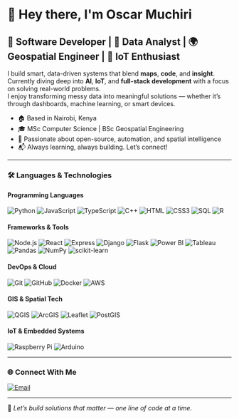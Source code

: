 # 👋 Hey there, I'm Oscar Muchiri

## 🧠 Software Developer | 🎯 Data Analyst | 🌍 Geospatial Engineer | 📡 IoT Enthusiast

I build smart, data-driven systems that blend **maps**, **code**, and **insight**.  
Currently diving deep into **AI**, **IoT**, and **full-stack development** with a focus on solving real-world problems.  
I enjoy transforming messy data into meaningful solutions — whether it’s through dashboards, machine learning, or smart devices.

- 🏠 Based in Nairobi, Kenya  
- 🎓 MSc Computer Science | BSc Geospatial Engineering  
- 🚀 Passionate about open-source, automation, and spatial intelligence  
- 📬 Always learning, always building. Let’s connect!

---

### 🛠️ Languages & Technologies

#### Programming Languages
![Python](https://img.shields.io/badge/-Python-3776AB?logo=python&logoColor=white)
![JavaScript](https://img.shields.io/badge/-JavaScript-F7DF1E?logo=javascript&logoColor=000)
![TypeScript](https://img.shields.io/badge/-TypeScript-3178C6?logo=typescript&logoColor=white)
![C++](https://img.shields.io/badge/-C++-00599C?logo=c%2B%2B&logoColor=white)
![HTML](https://img.shields.io/badge/-HTML5-E34F26?logo=html5&logoColor=white)
![CSS3](https://img.shields.io/badge/-CSS3-1572B6?logo=css3&logoColor=white)
![SQL](https://img.shields.io/badge/-SQL-4479A1?logo=postgresql&logoColor=white)
![R](https://img.shields.io/badge/-R-276DC3?logo=r&logoColor=white)

#### Frameworks & Tools
![Node.js](https://img.shields.io/badge/-Node.js-339933?logo=node.js&logoColor=white)
![React](https://img.shields.io/badge/-React-61DAFB?logo=react&logoColor=black)
![Express](https://img.shields.io/badge/-Express-000000?logo=express&logoColor=white)
![Django](https://img.shields.io/badge/-Django-092E20?logo=django&logoColor=white)
![Flask](https://img.shields.io/badge/-Flask-000000?logo=flask&logoColor=white)
![Power BI](https://img.shields.io/badge/-PowerBI-F2C811?logo=powerbi&logoColor=black)
![Tableau](https://img.shields.io/badge/-Tableau-E97627?logo=tableau&logoColor=white)
![Pandas](https://img.shields.io/badge/-Pandas-150458?logo=pandas&logoColor=white)
![NumPy](https://img.shields.io/badge/-NumPy-013243?logo=numpy&logoColor=white)
![scikit-learn](https://img.shields.io/badge/-Scikit--Learn-F7931E?logo=scikit-learn&logoColor=white)

#### DevOps & Cloud
![Git](https://img.shields.io/badge/-Git-F05032?logo=git&logoColor=white)
![GitHub](https://img.shields.io/badge/-GitHub-181717?logo=github&logoColor=white)
![Docker](https://img.shields.io/badge/-Docker-2496ED?logo=docker&logoColor=white)
![AWS](https://img.shields.io/badge/-AWS-232F3E?logo=amazonaws&logoColor=white)

#### GIS & Spatial Tech
![QGIS](https://img.shields.io/badge/-QGIS-589632?logo=qgis&logoColor=white)
![ArcGIS](https://img.shields.io/badge/-ArcGIS-3A8FDE?logo=arcgis&logoColor=white)
![Leaflet](https://img.shields.io/badge/-Leaflet-199900?logo=leaflet&logoColor=white)
![PostGIS](https://img.shields.io/badge/-PostGIS-336791?logo=postgis&logoColor=white)

#### IoT & Embedded Systems
![Raspberry Pi](https://img.shields.io/badge/-Raspberry%20Pi-C51A4A?logo=raspberrypi&logoColor=white)
![Arduino](https://img.shields.io/badge/-Arduino-00979D?logo=arduino&logoColor=white)

---

### 🌐 Connect With Me 
[![Email](https://img.shields.io/badge/-Email-D14836?logo=gmail&logoColor=white)](mailto:oscarmuchiri9@gmail.com)

---

🔭 *Let’s build solutions that matter — one line of code at a time.*
